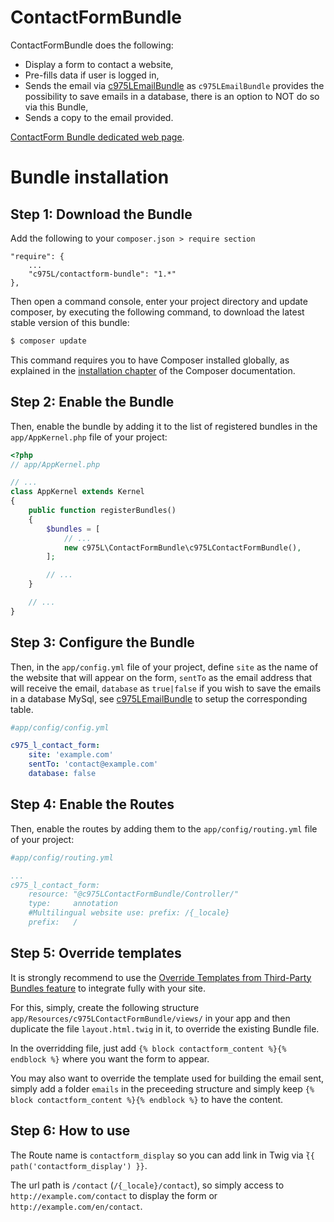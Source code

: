 ContactFormBundle
=================

ContactFormBundle does the following:

- Display a form to contact a website,
- Pre-fills data if user is logged in,
- Sends the email via [c975LEmailBundle](https://github.com/975L/EmailBundle) as `c975LEmailBundle` provides the possibility to save emails in a database, there is an option to NOT do so via this Bundle,
- Sends a copy to the email provided.

[ContactForm Bundle dedicated web page](https://975l.com/en/pages/contact-form-bundle).

Bundle installation
===================

Step 1: Download the Bundle
---------------------------
Add the following to your `composer.json > require section`
```
"require": {
    ...
    "c975L/contactform-bundle": "1.*"
},
```
Then open a command console, enter your project directory and update composer, by executing the following command, to download the latest stable version of this bundle:

```bash
$ composer update
```

This command requires you to have Composer installed globally, as explained in the [installation chapter](https://getcomposer.org/doc/00-intro.md) of the Composer documentation.

Step 2: Enable the Bundle
-------------------------

Then, enable the bundle by adding it to the list of registered bundles in the `app/AppKernel.php` file of your project:

```php
<?php
// app/AppKernel.php

// ...
class AppKernel extends Kernel
{
    public function registerBundles()
    {
        $bundles = [
            // ...
            new c975L\ContactFormBundle\c975LContactFormBundle(),
        ];

        // ...
    }

    // ...
}
```

Step 3: Configure the Bundle
----------------------------

Then, in the `app/config.yml` file of your project, define `site` as the name of the website that will appear on the form, `sentTo` as the email address that will receive the email, `database` as `true|false` if you wish to save the emails in a database MySql, see [c975LEmailBundle](https://github.com/975L/EmailBundle) to setup the corresponding table.

```yml
#app/config/config.yml

c975_l_contact_form:
    site: 'example.com'
    sentTo: 'contact@example.com'
    database: false
```

Step 4: Enable the Routes
-------------------------

Then, enable the routes by adding them to the `app/config/routing.yml` file of your project:

```yml
#app/config/routing.yml

...
c975_l_contact_form:
    resource: "@c975LContactFormBundle/Controller/"
    type:     annotation
    #Multilingual website use: prefix: /{_locale}
    prefix:   /
```

Step 5: Override templates
--------------------------

It is strongly recommend to use the [Override Templates from Third-Party Bundles feature](http://symfony.com/doc/current/templating/overriding.html) to integrate fully with your site.

For this, simply, create the following structure `app/Resources/c975LContactFormBundle/views/` in your app and then duplicate the file `layout.html.twig` in it, to override the existing Bundle file.

In the overridding file, just add `{% block contactform_content %}{% endblock %}` where you want the form to appear.

You may also want to override the template used for building the email sent, simply add a folder `emails` in the preceeding structure and simply keep `{% block contactform_content %}{% endblock %}` to have the content.

Step 6: How to use
------------------

The Route name is `contactform_display` so you can add link in Twig via ̀`{{ path('contactform_display') }}`.

The url path is `/contact` (`/{_locale}/contact`), so simply access to `http://example.com/contact` to display the form or `http://example.com/en/contact`.
